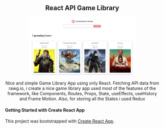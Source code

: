 <h2 align="center">React API Game Library</h2>

<p align="center"><img  width="70%" src="https://github.com/marco-faltoni/tomatoes-games/blob/main/screen.jpg"></p>

<p align="center">Nice and simple Game Library App using only React. Fetching API data from rawg.io, i create a nice game library app used most of the features of the framework, like Components, Routes, Props, State, useEffects, useHistory and Frame Motion. 
Also, for storing all the States i used Redux</p>



<h4>Getting Started with Create React App</h4>

This project was bootstrapped with [Create React App](https://github.com/facebook/create-react-app).
